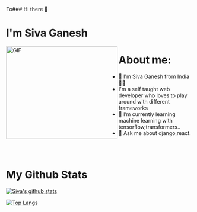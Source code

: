 To### Hi there 👋
# I'm Siva Ganesh

<img src="https://media.giphy.com/media/USV0ym3bVWQJJmNu3N/giphy.gif" alt="GIF" width=300 height=250 align='left'></a>   



# About me:
- 👨 I'm Siva Ganesh from India :rainbow_flag: 
-    I'm a self taught web developer who loves to play around with different frameworks
- 🌱 I’m currently learning machine learning with tensorflow,transformers..
- 💬 Ask me about django,react. 

<br/>
<br/>

# My Github Stats
[![Siva's github stats](https://github-readme-stats.vercel.app/api?username=user-siva&count_private=true&show_icons=true&theme=radical&hide_rank=false)](https://github.com/user-siva/github-readme-stats)

[![Top Langs](https://github-readme-stats.vercel.app/api/top-langs/?username=user-siva)](https://github.com/user-siva/github-readme-stats)
